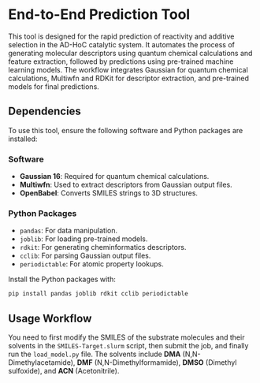# End-to-End Prediction Tool

This tool is designed for the rapid prediction of reactivity and additive selection in the AD-HoC catalytic system. It automates the process of generating molecular descriptors using quantum chemical calculations and feature extraction, followed by predictions using pre-trained machine learning models. The workflow integrates Gaussian for quantum chemical calculations, Multiwfn and RDKit for descriptor extraction, and pre-trained models for final predictions.

## Dependencies

To use this tool, ensure the following software and Python packages are installed:

### Software

- **Gaussian 16**: Required for quantum chemical calculations. 
- **Multiwfn**: Used to extract descriptors from Gaussian output files. 
- **OpenBabel**: Converts SMILES strings to 3D structures. 

### Python Packages

- `pandas`: For data manipulation.
- `joblib`: For loading pre-trained models.
- `rdkit`: For generating cheminformatics descriptors.
- `cclib`: For parsing Gaussian output files.
- `periodictable`: For atomic property lookups.

Install the Python packages with:

```bash
pip install pandas joblib rdkit cclib periodictable
```

## Usage Workflow

You need to first modify the SMILES of the substrate molecules and their solvents in the `SMILES-Target.slurm` script, then submit the job, and finally run the `load_model.py` file.
The solvents include **DMA** (N,N-Dimethylacetamide), **DMF** (N,N-Dimethylformamide), **DMSO** (Dimethyl sulfoxide), and **ACN** (Acetonitrile).
